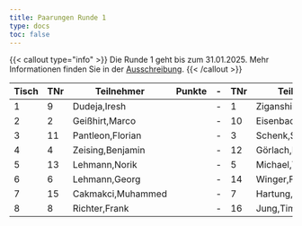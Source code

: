 ```yaml
---
title: Paarungen Runde 1
type: docs
toc: false
---
```


{{< callout type="info" >}}
Die Runde 1 geht bis zum 31.01.2025. Mehr Informationen finden Sie in der [Ausschreibung](../../ausschreibung).
{{< /callout >}}

| Tisch | TNr | Teilnehmer          | Punkte | - | TNr | Teilnehmer            | Punkte | Ergebnis |
|-------|-----|---------------------|--------|---|-----|-----------------------|--------|----------|
| 1     | 9   | Dudeja,Iresh        |        | - | 1   | Ziganshin,Ainur       |        | -        |
| 2     | 2   | Geißhirt,Marco      |        | - | 10  | Eisenbach,Markus,Dr.   |        | 1 - 0    |
| 3     | 11  | Pantleon,Florian    |        | - | 3   | Schenk,Stefan        |        | 0 - 1    |
| 4     | 4   | Zeising,Benjamin    |        | - | 12  | Görlach,Hanna        |        | -        |
| 5     | 13  | Lehmann,Norik       |        | - | 5   | Michael,Torsten      |        | -        |
| 6     | 6   | Lehmann,Georg       |        | - | 14  | Winger,Frank         |        | -        |
| 7     | 15  | Cakmakci,Muhammed   |        | - | 7   | Hartung,Markus       |        | -        |
| 8     | 8   | Richter,Frank       |        | - | 16  | Jung,Timo            | 0      | 0 - 1    |
